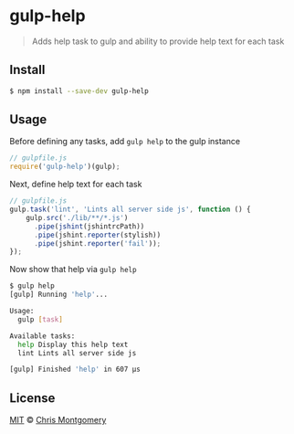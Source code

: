 # gulp-help
> Adds help task to gulp and ability to provide help text for each task

## Install

```bash
$ npm install --save-dev gulp-help
```

## Usage

Before defining any tasks, add `gulp help` to the gulp instance

```js
// gulpfile.js
require('gulp-help')(gulp);
```

Next, define help text for each task

```js
// gulpfile.js
gulp.task('lint', 'Lints all server side js', function () {
    gulp.src('./lib/**/*.js')
      .pipe(jshint(jshintrcPath))
      .pipe(jshint.reporter(stylish))
      .pipe(jshint.reporter('fail'));
});
```

Now show that help via `gulp help`

```bash
$ gulp help
[gulp] Running 'help'...

Usage:
  gulp [task]

Available tasks:
  help Display this help text
  lint Lints all server side js

[gulp] Finished 'help' in 607 μs
```

## License

[MIT](http://opensource.org/licenses/MIT) © [Chris Montgomery](http://www.chrismontgomery.info/)